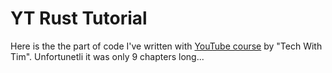 # YT Rust Tutorial

Here is the the part of code I've written with [YouTube course](https://www.youtube.com/watch?v=T_KrYLW4jw8&list=PLzMcBGfZo4-nyLTlSRBvo0zjSnCnqjHYQ&index=2) by "Tech With Tim". Unfortunetli it was only 9 chapters long...

